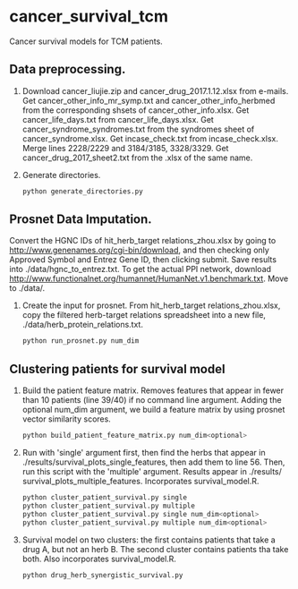 # cancer_survival_tcm
Cancer survival models for TCM patients.


## Data preprocessing.

1.  Download cancer_liujie.zip and cancer_drug_2017.1.12.xlsx from e-mails.
    Get cancer_other_info_mr_symp.txt and cancer_other_info_herbmed from the
    corresponding shsets of cancer_other_info.xlsx.
    Get cancer_life_days.txt from cancer_life_days.xlsx.
    Get cancer_syndrome_syndromes.txt from the syndromes sheet of cancer_syndrome.xlsx.
    Get incase_check.txt from incase_check.xlsx. Merge lines 2228/2229 and 3184/3185, 3328/3329.
    Get cancer_drug_2017_sheet2.txt from the .xlsx of the same name.

2.  Generate directories.
    
    ```bash
    python generate_directories.py
    ```

## Prosnet Data Imputation.
Convert the HGNC IDs of hit_herb_target relations_zhou.xlsx by going to
http://www.genenames.org/cgi-bin/download, and then checking only Approved Symbol and Entrez Gene ID, then clicking submit. Save results into ./data/hgnc_to_entrez.txt.
To get the actual PPI network, download http://www.functionalnet.org/humannet/HumanNet.v1.benchmark.txt. Move to ./data/.

1.  Create the input for prosnet. From hit_herb_target relations_zhou.xlsx, 
    copy the filtered herb-target relations spreadsheet into a new file,
    ./data/herb_protein_relations.txt.

    ```bash
    python run_prosnet.py num_dim
    ```

## Clustering patients for survival model
1.  Build the patient feature matrix. Removes features that appear in fewer than
    10 patients (line 39/40) if no command line argument. Adding the optional
    num_dim argument, we build a feature matrix by using prosnet vector 
    similarity scores.

    ```bash
    python build_patient_feature_matrix.py num_dim<optional>
    ```

2.  Run with 'single' argument first, then find the herbs that appear in
    ./results/survival_plots_single_features, then add them to line 56. Then,
    run this script with the 'multiple' argument. Results appear in ./results/
    survival_plots_multiple_features. Incorporates survival_model.R.

    ```bash
    python cluster_patient_survival.py single
    python cluster_patient_survival.py multiple
    python cluster_patient_survival.py single num_dim<optional>
    python cluster_patient_survival.py multiple num_dim<optional>
    ```

3.  Survival model on two clusters: the first contains patients that take a drug
    A, but not an herb B. The second cluster contains patients tha take both.
    Also incorporates survival_model.R.

    ```bash
    python drug_herb_synergistic_survival.py
    ```